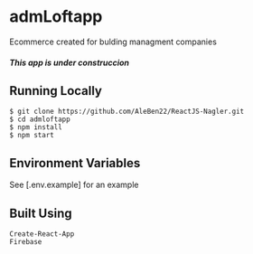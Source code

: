 # admLoftapp
Ecommerce created for bulding managment companies
##### This app is under construccion

## Running Locally
    $ git clone https://github.com/AleBen22/ReactJS-Nagler.git
    $ cd admloftapp
    $ npm install
    $ npm start

## Environment Variables
See [.env.example] for an example

## Built Using
    Create-React-App
    Firebase
